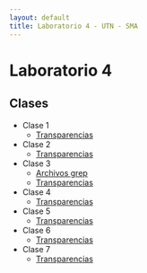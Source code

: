 ```yaml
---
layout: default
title: Laboratorio 4 - UTN - SMA
---
```


# Laboratorio 4

## Clases
* Clase 1
  * [Transparencias](material/Clase01.pdf)
* Clase 2
  * [Transparencias](material/Clase02.pdf)
* Clase 3
  * [Archivos grep](material/Clase03Comando.tar.gz)
  * [Transparencias](material/Clase03.pdf)
* Clase 4
  * [Transparencias](material/Clase04.pdf)
* Clase 5
  * [Transparencias](material/Clase05.pdf)
* Clase 6
  * [Transparencias](material/Clase06.pdf)
* Clase 7
  * [Transparencias](material/Clase07.pdf)
